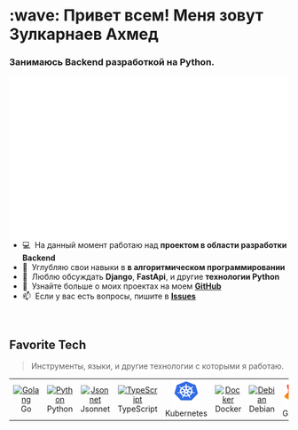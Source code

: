 <h1 align="left" id="zulkarnaev-title">:wave: Привет всем! Меня зовут Зулкарнаев Ахмед</h1>
<h3 align="left">Занимаюсь Backend разработкой на Python.</h3>
<a href="#zulkarnaev-title">
  <img src="https://raw.githubusercontent.com/MacroPower/github-stats-transparent/output/generated/overview.svg" alt="GitHub-статистика" align="right" />
</a>

- :computer: &nbsp;На данный момент работаю над **проектом в области разработки Backend**
- :seedling: &nbsp;Углубляю свои навыки в **в алгоритмическом программировании**
- :speech_balloon: &nbsp;Люблю обсуждать **Django**, **FastApi**, и другие **технологии Python**
- :book: &nbsp;Узнайте больше о моих проектах на моем **[GitHub](https://github.com/AhmedZulkarnaev)**
- :mailbox: &nbsp;Если у вас есть вопросы, пишите в **[Issues](https://github.com/AhmedZulkarnaev/issues)**

<br>

<h2 align="left" id="macropower-tech">Favorite Tech</h2>

> Инструменты, языки, и другие технологии с которыми я работаю.

<table>
  <tr>
    <td align="center" width="96">
      <a href="#macropower-tech">
        <img src="./img/go-flat.svg" width="48" height="48" alt="Golang" />
      </a>
      <br>Go
    </td>
    <td align="center" width="96">
      <a href="#macropower-tech">
        <img src="./img/python-original.svg" width="48" height="48" alt="Python" />
      </a>
      <br>Python
    </td>
    <td align="center" width="96">
      <a href="#macropower-tech">
        <img src="https://jsonnet.org/img/isologo.svg" width="48" height="48" alt="Jsonnet" />
      </a>
      <br>Jsonnet
    </td>
    <td align="center" width="96">
      <a href="#macropower-tech">
        <img src="./img/typescript-original.svg" width="48" height="48" alt="TypeScript" />
      </a>
      <br>TypeScript
    </td>
    <td align="center" width="96">
      <a href="#macropower-tech" >
        <img src="https://raw.githubusercontent.com/cncf/artwork/master/projects/kubernetes/icon/color/kubernetes-icon-color.svg" width="48" height="48" alt="Kubernetes" />
      </a>
      <br>Kubernetes
    </td>
    <td align="center" width="96"> 
      <a href="#macropower-tech" >
        <img src="./img/docker-original.svg" width="48" height="48" alt="Docker" />
      </a>
      <br>Docker
    </td>
    <td align="center"  width="96">
      <a href="#macropower-tech">
        <img src="./img/debian-original.svg" width="48" height="48" alt="Debian" />
      </a>
      <br>Debian
    </td>
    <td align="center" width="96">
      <a href="#macropower-tech" >
        <img src="https://raw.githubusercontent.com/grafana/grafana/master/public/img/grafana_icon.svg" width="48" height="48" alt="Grafana" />
      </a>
      <br>Grafana
    </td>
  </tr>
</table>
